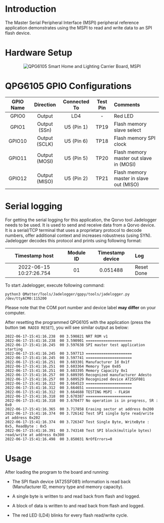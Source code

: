 # Introduction

The Master Serial Peripheral Interface (MSPI) peripheral reference
application demonstrates using the MSPI to read and write data to an SPI
flash device.

# Hardware Setup

<div align="center">
  <img src="Images/mspi.png" alt="QPG6105 Smart Home and Lighting Carrier Board, MSPI">
</div>

# QPG6105 GPIO Configurations

| GPIO Name| Direction| Connected To| Test Pin| Comments|
|:----------:|:----------:|:----------:|:----------:|:---------|
| GPIO0| Output| LD4| -| Red LED|
| GPIO1| Output (SSn)| U5 (Pin 1)| TP19| Flash memory slave select|
| GPIO10| Output (SCLK)| U5 (Pin 6)| TP18| Flash memory SPI clock|
| GPIO11| Output (MOSI)| U5 (Pin 5)| TP20| Flash memory master out slave in (MOSI)|
| GPIO12| Output (MISO)| U5 (Pin 2)| TP21| Flash memory master in slave out (MISO)|

# Serial logging

For getting the serial logging for this application, the Qorvo tool Jadelogger needs to be used. It is used to send
and receive data from a Qorvo device. It is a serial/TCP terminal that uses a proprietary protocol to decode numbers,
offer additional context and increases robustness (using SYN). Jadelogger decodes this protocol and prints using
following format:

| Timestamp host | Module ID | Timestamp device | Log |
|:----------:|:----------:|:----------:|:---------|
| 2022-06-15 10:27:26.754| 01 | 0.051488| Reset Done |


To start Jadelogger, execute following command:

```
python3 QMatter/Tools/Jadelogger/gppy/tools/jadelogger.py /dev/ttyACM0:115200
```

Please note that the COM port number and device label **may differ** on your computer.

After resetting the programmed QPG6105 with the application (press the button `SW6 RADIO RESET`), you will see similar output as below:

```
2022-06-17-15:41:16.238  00 3.590821 NRT ROM v1
2022-06-17-15:41:16.238  00 3.590901 =====================
2022-06-17-15:41:16.245  00 3.597638 SPI master test application starting
2022-06-17-15:41:16.245  00 3.597713 =====================
2022-06-17-15:41:16.245  00 3.597741 =====================
2022-06-17-15:41:16.251  00 3.603301 Manufacturer Id 0x1f
2022-06-17-15:41:16.251  00 3.603364 Memory Type 0x85
2022-06-17-15:41:16.251  00 3.603395 Memory Capacity 0x1
2022-06-17-15:41:16.257  00 3.609395 Recognized manufacturer Adesto
2022-06-17-15:41:16.257  00 3.609529 Recognized device AT25SF081
2022-06-17-15:41:16.312  00 3.664523 =====================
2022-06-17-15:41:16.312  00 3.664651 =====================
2022-06-17-15:41:16.312  00 3.664688 TESTING MSPI - FLASH
2022-06-17-15:41:16.318  00 3.670387 =====================
2022-06-17-15:41:16.318  00 3.670477 No operation is in progress, SR : 0x0
2022-06-17-15:41:16.365  00 3.717858 Erasing sector at address 0x200
2022-06-17-15:41:16.374  00 3.726142 Test SPI single byte read/write at address 0x202
2022-06-17-15:41:16.374  00 3.726347 Test Single Byte, WriteByte : 0x5, ReadByte : 0x5
2022-06-17-15:41:16.391  00 3.743148 Test SPI block(multiple bytes) read/write at address 0x300
2022-06-17-15:41:16.498  00 3.850031 NrOfErrors=0
```

# Usage

After loading the program to the board and running:

-   The SPI flash device (AT25SF081) information is read back
    (Manufacturer ID, memory type and memory capacity).

-   A single byte is written to and read back from flash and logged.

-   A block of data is written to and read back from flash and logged.

-   The red LED (LD4) blinks for every flash read/write cycle.
